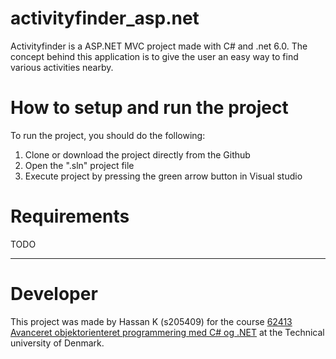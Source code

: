# activityfinder_asp.net

Activityfinder is a ASP.NET MVC project made with C# and .net 6.0. The concept behind this application is to give the user an easy way to find various activities nearby.

# How to setup and run the project

To run the project, you should do the following:
1. Clone or download the project directly from the Github
2. Open the ".sln" project file
3. Execute project by pressing the green arrow button in Visual studio

# Requirements
TODO

------------------------

# Developer
This project was made by Hassan K (s205409) for the course [62413 Avanceret objektorienteret programmering med C# og .NET](https://kurser.dtu.dk/course/62413) at the Technical university of Denmark. 
